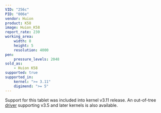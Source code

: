 ```yaml
---
VID: "256c"
PID: "006e"
vendor: Huion
product: K58
image: Huion_K58
report_rate: 230
working_area:
    width: 8
    height: 5
    resolution: 4000
pen:
    pressure_levels: 2048
sold_as:
    - Huion K58
supported: true
supported_in:
    kernel: ">= 3.11"
    digimend: ">= 5"
---
```

Support for this tablet was included into kernel v3.11 release. An out-of-tree [driver](https://github.com/DIGImend/huion-driver) supporting v3.5 and later kernels is also available.

